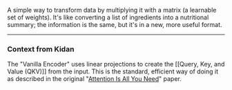 A simple way to transform data by multiplying it with a matrix (a learnable set of weights). It's like converting a list of ingredients into a nutritional summary; the information is the same, but it's in a new, more useful format.

---

### Context from Kidan
The "Vanilla Encoder" uses linear projections to create the [[Query, Key, and Value (QKV)]] from the input. This is the standard, efficient way of doing it as described in the original "[Attention Is All You Need](https://arxiv.org/pdf/1706.03762)" paper.